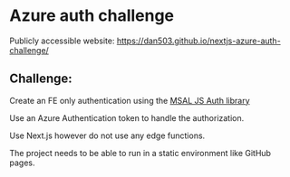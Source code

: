 # Azure auth challenge

Publicly accessible website:
https://dan503.github.io/nextjs-azure-auth-challenge/

## Challenge:

Create an FE only authentication using the [MSAL JS Auth library](https://www.npmjs.com/package/msal)

Use an Azure Authentication token to handle the authorization.

Use Next.js however do not use any edge functions.

The project needs to be able to run in a static environment like GitHub pages.
